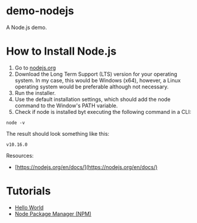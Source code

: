 # demo-nodejs
A Node.js demo.

How to Install Node.js
=

1. Go to [nodejs.org](https://nodejs.org/)
2. Download the Long Term Support (LTS) version for your operating system. In my case, this would be Windows (x64), however, a Linux operating system would be preferable although not necessary.
3. Run the installer.
4. Use the default installation settings, which should add the node command to the Window's PATH variable.
5. Check if node is installed byt executing the following command in a CLI:

```
node -v
```
The result should look something like this:
```
v10.16.0
```
Resources:
- [https://nodejs.org/en/docs/](https://nodejs.org/en/docs/)

Tutorials
=

- [Hello World](./tutorials/hello-world/hello-world.md)
- [Node Package Manager (NPM)](./tutorials/npm-tutorial/npm-tutorial.md)
